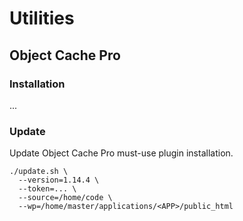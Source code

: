 # Utilities

## Object Cache Pro

### Installation

...

### Update

Update Object Cache Pro must-use plugin installation.

```
./update.sh \
  --version=1.14.4 \
  --token=... \
  --source=/home/code \
  --wp=/home/master/applications/<APP>/public_html
```